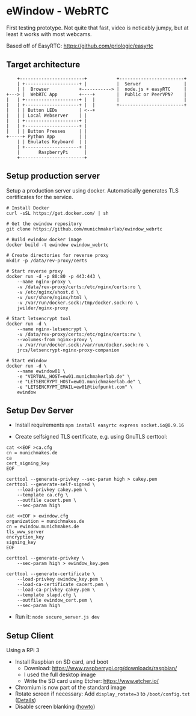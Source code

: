 # eWindow - WebRTC
First testing prototype. Not quite that fast, video is noticably jumpy, but at least it works with most webcams.

Based off of EasyRTC: https://github.com/priologic/easyrtc

## Target architecture
```
    +------------------------+           +------------------------+
    | +--------------------+ |           |  Server                |
    | |  Browser           +-----------> |  node.js + easyRTC     |
+---> |  WebRTC App        +----+        |  Public or PeerVPN?    |
|   | +--------------------+ |  |        |                        |
|   | +--------------------+ |  |        +------------------------+
|   | | Button LEDs        | <--+
|   | | Local Webserver    | |
|   | +--------------------+ |
|   | +--------------------+ |
|   | | Button Presses     | |
+-----+ Python App         | |
    | | Emulates Keyboard  | |
    | +--------------------+ |
    |       RaspberryPi      |
    +------------------------+
```

## Setup production server
Setup a production server using docker. Automatically generates TLS certificates for the service.

```
# Install Docker
curl -sSL https://get.docker.com/ | sh

# Get the ewindow repository
git clone https://github.com/munichmakerlab/ewindow_webrtc

# Build ewindow docker image
docker build -t ewindow ewindow_webrtc

# Create directories for reverse proxy
mkdir -p /data/rev-proxy/certs

# Start reverse proxy
docker run -d -p 80:80 -p 443:443 \
    --name nginx-proxy \
    -v /data/rev-proxy/certs:/etc/nginx/certs:ro \
    -v /etc/nginx/vhost.d \
    -v /usr/share/nginx/html \
    -v /var/run/docker.sock:/tmp/docker.sock:ro \
    jwilder/nginx-proxy

# Start letsencrypt tool
docker run -d \
    --name nginx-letsencrypt \
    -v /data/rev-proxy/certs:/etc/nginx/certs:rw \
    --volumes-from nginx-proxy \
    -v /var/run/docker.sock:/var/run/docker.sock:ro \
    jrcs/letsencrypt-nginx-proxy-companion

# Start eWindow
docker run -d \
    --name ewindow01 \
    -e "VIRTUAL_HOST=ew01.munichmakerlab.de" \
    -e "LETSENCRYPT_HOST=ew01.munichmakerlab.de" \
    -e "LETSENCRYPT_EMAIL=ew01@tiefpunkt.com" \
    ewindow
```

## Setup Dev Server
* Install requirements
  `npm install easyrtc express socket.io@0.9.16`

* Create selfsigned TLS certificate, e.g. using GnuTLS certtool:

```
cat <<EOF >ca.cfg
cn = munichmakes.de
ca
cert_signing_key
EOF

certtool --generate-privkey --sec-param high > cakey.pem
certtool --generate-self-signed \
    --load-privkey cakey.pem \
    --template ca.cfg \
    --outfile cacert.pem \
    --sec-param high

cat <<EOF > ewindow.cfg
organization = munichmakes.de
cn = ewindow.munichmakes.de
tls_www_server
encryption_key
signing_key
EOF

certtool --generate-privkey \
    --sec-param high > ewindow_key.pem

certtool --generate-certificate \
    --load-privkey ewindow_key.pem \
    --load-ca-certificate cacert.pem \
    --load-ca-privkey cakey.pem \
    --template slapd.cfg \
    --outfile ewindow_cert.pem \
    --sec-param high
```

* Run it: `node secure_server.js dev`

## Setup Client
Using a RPi 3
* Install Raspbian on SD card, and boot
  * Download: https://www.raspberrypi.org/downloads/raspbian/
  * I used the full desktop image
  * Write the SD card using Etcher: https://www.etcher.io/
* Chromium is now part of the standard image
* Rotate screen if necessary: Add ```display_rotate=3``` to ```/boot/config.txt``` ([Details](https://www.raspberrypi.org/forums/viewtopic.php?f=108&t=120793))
* Disable screen blanking ([howto](https://www.raspberrypi.org/forums/viewtopic.php?f=66&t=18200))
